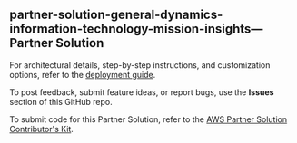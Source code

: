
## partner-solution-general-dynamics-information-technology-mission-insights—Partner Solution

For architectural details, step-by-step instructions, and customization options, refer to the [deployment guide](https://aws-quickstart.github.io/quickstart-general-dynamics-information-technology-mission-insights/).

To post feedback, submit feature ideas, or report bugs, use the **Issues** section of this GitHub repo. 

To submit code for this Partner Solution, refer to the [AWS Partner Solution Contributor's Kit](https://aws-quickstart.github.io/).
